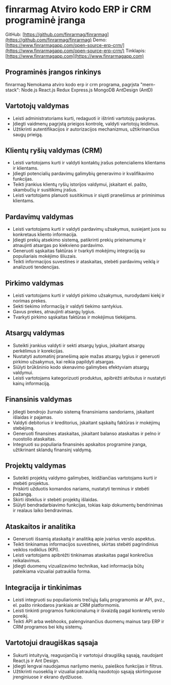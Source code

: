 # finrarmag Atviro kodo ERP ir CRM programinė įranga

GitHub: [https://github.com/finrarmag/finrarmag](https://github.com/finrarmag/finrarmag)
Demo: [https://www.finrarmagapp.com/open-source-erp-crm/](https://www.finrarmagapp.com/open-source-erp-crm/)
Tinklapis: [https://www.finrarmagapp.com](https://www.finrarmagapp.com)

## Programinės įrangos rinkinys

finrarmag Nemokama atviro kodo erp ir crm programa, pagrįsta "mern-stack": Node.js React.js Redux Express.js MongoDB AntDesign (AntD)

## Vartotojų valdymas

- Leisti administratoriams kurti, redaguoti ir ištrinti vartotojų paskyras.
- Įdiegti vaidmenų pagrįstą prieigos kontrolę, valdyti vartotojų leidimus.
- Užtikrinti autentifikacijos ir autorizacijos mechanizmus, užtikrinančius saugų prieigą.

## Klientų ryšių valdymas (CRM)

- Leisti vartotojams kurti ir valdyti kontaktų įrašus potencialiems klientams ir klientams.
- Įdiegti potencialių pardavimų galimybių generavimo ir kvalifikavimo funkcijas.
- Teikti įrankius klientų ryšių istorijos valdymui, įskaitant el. pašto, skambučių ir susitikimų įrašus.
- Leisti vartotojams planuoti susitikimus ir siųsti pranešimus ar priminimus klientams.

## Pardavimų valdymas

- Leisti vartotojams kurti ir valdyti pardavimų užsakymus, susiejant juos su konkretaus kliento informacija.
- Įdiegti prekių atsekimo sistemą, patikrinti prekių prieinamumą ir atnaujinti atsargas po kiekvieno pardavimo.
- Generuoti sąskaitas faktūras ir tvarkyti mokėjimų integraciją su populiariais mokėjimo šliuzais.
- Teikti informacijos suvestines ir ataskaitas, stebėti pardavimų veiklą ir analizuoti tendencijas.

## Pirkimo valdymas

- Leisti vartotojams kurti ir valdyti pirkimo užsakymus, nurodydami kiekį ir norimas prekes.
- Sekti tiekimo informaciją ir valdyti tiekimo santykius.
- Gavus prekes, atnaujinti atsargų lygius.
- Tvarkyti pirkimo sąskaitas faktūras ir mokėjimus tiekėjams.

## Atsargų valdymas

- Suteikti įrankius valdyti ir sekti atsargų lygius, įskaitant atsargų perkėlimus ir korekcijas.
- Nustatyti automatinį pranešimą apie mažas atsargų lygius ir generuoti pirkimo užsakymus, kai reikia papildyti atsargas.
- Siūlyti brūkšninio kodo skenavimo galimybes efektyviam atsargų valdymui.
- Leisti vartotojams kategorizuoti produktus, apibrėžti atributus ir nustatyti kainų informaciją.

## Finansinis valdymas

- Įdiegti bendrojo žurnalo sistemą finansiniams sandoriams, įskaitant išlaidas ir pajamas.
- Valdyti debitorius ir kreditorius, įskaitant sąskaitų faktūras ir mokėjimų stebėjimą.
- Generuoti finansines ataskaitas, įskaitant balanso ataskaitas ir pelno ir nuostolio ataskaitas.
- Integruoti su populiaria finansinės apskaitos programine įranga, užtikrinant sklandų finansinį valdymą.

## Projektų valdymas

- Suteikti projektų valdymo galimybes, leidžiančias vartotojams kurti ir stebėti projektus.
- Priskirti užduotis komandos nariams, nustatyti terminus ir stebėti pažangą.
- Skirti išteklius ir stebėti projektų išlaidas.
- Siūlyti bendradarbiavimo funkcijas, tokias kaip dokumentų bendrinimas ir realaus laiko bendravimas.

## Ataskaitos ir analitika

- Generuoti išsamią ataskaitą ir analitiką apie įvairius verslo aspektus.
- Teikti tinkinamas informacijos suvestines, skirtas stebėti pagrindinius veiklos rodiklius (KPI).
- Leisti vartotojams apibrėžti tinkinamas ataskaitas pagal konkrečius reikalavimus.
- Įdiegti duomenų vizualizavimo technikas, kad informacija būtų pateikiama vizualiai patrauklia forma.

## Integracija ir tinkinimas

- Leisti integruoti su populiariomis trečiųjų šalių programomis ar API, pvz., el. pašto rinkodaros įrankiais ar CRM platformomis.
- Leisti tinkinti programos funkcionalumą ir išvaizdą pagal konkretų verslo poreikį.
- Teikti API arba webhooks, palengvinančius duomenų mainus tarp ERP ir CRM programos bei kitų sistemų.

## Vartotojui draugiškas sąsaja

- Sukurti intuityvią, reaguojančią ir vartotojui draugišką sąsają, naudojant React.js ir Ant Design.
- Įdiegti lengvai naudojamus naršymo meniu, paieškos funkcijas ir filtrus.
- Užtikrinti nuoseklią ir vizualiai patrauklią naudotojo sąsają skirtinguose įrenginiuose ir ekrano dydžiuose.
